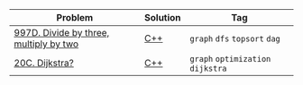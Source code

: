 
Problem | Solution | Tag
--- | --- | ---
[997D. Divide by three, multiply by two](https://codeforces.com/problemset/problem/977/D) | [C++](https://codeforces.com/contest/977/submission/110690402) | `graph` `dfs` `topsort` `dag`
[20C. Dijkstra?](https://codeforces.com/contest/20/problem/C) | [C++](https://codeforces.com/contest/20/submission/110829025) | `graph` `optimization` `dijkstra`
